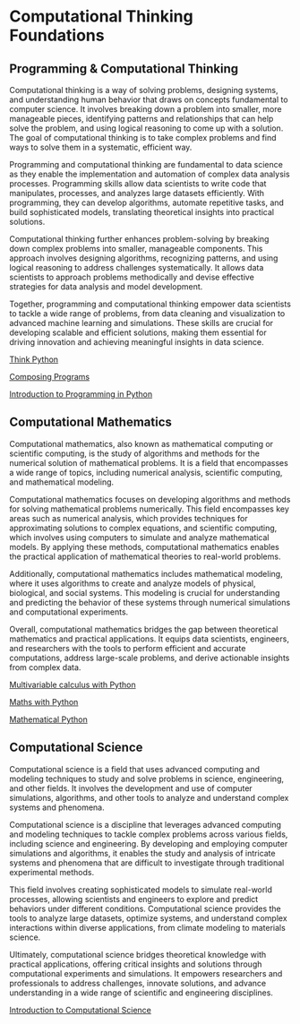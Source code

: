 # Computational Thinking Foundations

## Programming & Computational Thinking

Computational thinking is a way of solving problems, designing systems, and understanding human behavior that draws on concepts fundamental to computer science. It involves breaking down a problem into smaller, more manageable pieces, identifying patterns and relationships that can help solve the problem, and using logical reasoning to come up with a solution. The goal of computational thinking is to take complex problems and find ways to solve them in a systematic, efficient way.

Programming and computational thinking are fundamental to data science as they enable the implementation and automation of complex data analysis processes. Programming skills allow data scientists to write code that manipulates, processes, and analyzes large datasets efficiently. With programming, they can develop algorithms, automate repetitive tasks, and build sophisticated models, translating theoretical insights into practical solutions.

Computational thinking further enhances problem-solving by breaking down complex problems into smaller, manageable components. This approach involves designing algorithms, recognizing patterns, and using logical reasoning to address challenges systematically. It allows data scientists to approach problems methodically and devise effective strategies for data analysis and model development.

Together, programming and computational thinking empower data scientists to tackle a wide range of problems, from data cleaning and visualization to advanced machine learning and simulations. These skills are crucial for developing scalable and efficient solutions, making them essential for driving innovation and achieving meaningful insights in data science.

[Think Python](https://www.greenteapress.com/thinkpython/thinkpython.html)

[Composing Programs](https://composingprograms.com/)

[Introduction to Programming in Python](https://introcs.cs.princeton.edu/python/home/)


## Computational Mathematics

Computational mathematics, also known as mathematical computing or scientific computing, is the study of algorithms and methods for the numerical solution of mathematical problems. It is a field that encompasses a wide range of topics, including numerical analysis, scientific computing, and mathematical modeling.

Computational mathematics focuses on developing algorithms and methods for solving mathematical problems numerically. This field encompasses key areas such as numerical analysis, which provides techniques for approximating solutions to complex equations, and scientific computing, which involves using computers to simulate and analyze mathematical models. By applying these methods, computational mathematics enables the practical application of mathematical theories to real-world problems.

Additionally, computational mathematics includes mathematical modeling, where it uses algorithms to create and analyze models of physical, biological, and social systems. This modeling is crucial for understanding and predicting the behavior of these systems through numerical simulations and computational experiments.

Overall, computational mathematics bridges the gap between theoretical mathematics and practical applications. It equips data scientists, engineers, and researchers with the tools to perform efficient and accurate computations, address large-scale problems, and derive actionable insights from complex data.

[Multivariable calculus with Python](https://github.com/Mason-McGough/MultivariableCalculus)

[Maths with Python](https://maths-with-python.readthedocs.io/en/latest/index.html)

[Mathematical Python](https://patrickwalls.github.io/mathematicalpython/)

## Computational Science

Computational science is a field that uses advanced computing and modeling techniques to study and solve problems in science, engineering, and other fields. It involves the development and use of computer simulations, algorithms, and other tools to analyze and understand complex systems and phenomena.

Computational science is a discipline that leverages advanced computing and modeling techniques to tackle complex problems across various fields, including science and engineering. By developing and employing computer simulations and algorithms, it enables the study and analysis of intricate systems and phenomena that are difficult to investigate through traditional experimental methods.

This field involves creating sophisticated models to simulate real-world processes, allowing scientists and engineers to explore and predict behaviors under different conditions. Computational science provides the tools to analyze large datasets, optimize systems, and understand complex interactions within diverse applications, from climate modeling to materials science.

Ultimately, computational science bridges theoretical knowledge with practical applications, offering critical insights and solutions through computational experiments and simulations. It empowers researchers and professionals to address challenges, innovate solutions, and advance understanding in a wide range of scientific and engineering disciplines.

[Introduction to Computational Science](https://ics.wofford-ecs.org/)
